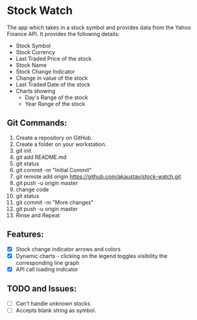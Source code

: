 # Stock Watch
The app which takes in a stock symbol and provides data from the Yahoo Finance API. It provides the following details:

* Stock Symbol
* Stock Currency
* Last Traded Price of the stock
* Stock Name
* Stock Change Indicator
* Change in value of the stock
* Last Traded Date of the stock
* Charts showing
  * Day's Range of the stock
  * Year Range of the stock

## Git Commands:

1. Create a repository on GitHub.
1. Create a folder on your workstation.
1. git init
1. git add README.md
1. git status
1. git commit -m "Initial Commit"
1. git remote add origin https://github.com/akaustav/stock-watch.git
1. git push -u origin master
1. change code
1. git status
1. git commit -m "More changes"
1. git push -u origin master
1. Rinse and Repeat

## Features:

- [x] Stock change indicator arrows and colors
- [x] Dynamic charts - clicking on the legend toggles visibility the corresponding line graph
- [x] API call loading indicator

## TODO and Issues:

- [ ] Can't handle unknown stocks.
- [ ] Accepts blank string as symbol.
